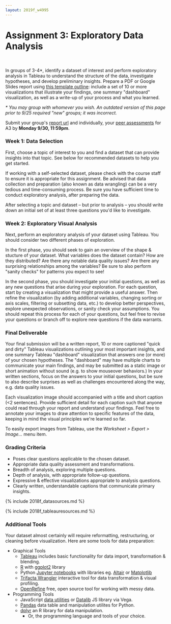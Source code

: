 ```yaml
---
layout: 2019f_w4995
---
```


# Assignment 3: Exploratory Data Analysis
<br>

In groups of 3-4*, identify a dataset of interest and perform exploratory analysis in Tableau to understand the structure of the data, investigate hypotheses, and develop preliminary insights. Prepare a PDF or Google Slides report using [this template outline](https://gist.github.com/agness/2809bd8e7b99b047091998f837736349): include a set of 10 or more visualizations that illustrate your findings, one summary "dashboard" visualization, as well as a write-up of your process and what you learned.

_* You may group with whomever you wish. An outdated version of this page prior to 9/25 required "new" groups; it was incorrect._

Submit your group's [report url](https://forms.gle/dRdgXgFfKX32Pc3x9) and individually, your [peer assessments](https://forms.gle/wpu3szk3HiNifrrX8) for A3 by **Monday 9/30, 11:59pm**.

### Week 1: Data Selection

First, choose a topic of interest to you and find a dataset that can provide insights into that topic. See below for recommended datasets to help you get started.

If working with a self-selected dataset, please check with the course staff to ensure it is appropriate for this assignment. Be advised that data collection and preparation (also known as data wrangling) can be a very tedious and time-consuming process. Be sure you have sufficient time to conduct exploratory analysis, after preparing the data.

After selecting a topic and dataset – but prior to analysis – you should write down an initial set of at least three questions you'd like to investigate.

### Week 2: Exploratory Visual Analysis

Next, perform an exploratory analysis of your dataset using Tableau. You should consider two different phases of exploration.

In the first phase, you should seek to gain an overview of the shape & stucture of your dataset. What variables does the dataset contain? How are they distributed? Are there any notable data quality issues? Are there any surprising relationships among the variables? Be sure to also perform "sanity checks" for patterns you expect to see!

In the second phase, you should investigate your initial questions, as well as any new questions that arise during your exploration. For each question, start by creating a visualization that might provide a useful answer. Then refine the visualization (by adding additional variables, changing sorting or axis scales, filtering or subsetting data, etc.) to develop better perspectives, explore unexpected observations, or sanity check your assumptions. You should repeat this process for each of your questions, but feel free to revise your questions or branch off to explore new questions if the data warrants.

### Final Deliverable

Your final submission will be a written report, 10 or more captioned "quick and dirty" Tableau visualizations outlining your most important insights, and one summary Tableau "dashboard" visualization that answers one (or more) of your chosen hypotheses. The "dashboard" may have multiple charts to communicate your main findings, and may be submitted as a static image or short animation without sound (e.g. to show mouseover behaviors.) In your written sections, focus on the answers to your initial questions, but be sure to also describe surprises as well as challenges encountered along the way, e.g. data quality issues.

Each visualization image should accompanied with a title and short caption (\<2 sentences). Provide sufficient detail for each caption such that anyone could read through your report and understand your findings. Feel free to annotate your images to draw attention to specific features of the data, keeping in mind the visual principles we're learned so far.

To easily export images from Tableau, use the *Worksheet > Export > Image...* menu item.

### Grading Criteria

* Poses clear questions applicable to the chosen dataset.
* Appropriate data quality assessment and transformations.
* Breadth of analysis, exploring multiple questions.
* Depth of analysis, with appropriate follow-up questions.
* Expressive & effective visualizations appropriate to analysis questions.
* Clearly written, understandable captions that communicate primary insights.

{% include 2018f_datasources.md %}

{% include 2018f_tableauresources.md %}

### Additional Tools

Your dataset almost certainly will require reformatting, restructuring, or cleaning before visualization. Here are some tools for data preparation:

* Graphical Tools
  * [Tableau](https://www.tableau.com/academic/students) includes basic functionality for data import, transformation & blending.
  * [R](https://www.r-project.org/) with [ggplot2](http://ggplot2.org/) library
  * Python [Jupyter notebooks](http://jupyter.org/) with libraries eg. [Altair](https://altair-viz.github.io/) or [Matplotlib](http://matplotlib.org/)
  * [Trifacta Wrangler](https://www.trifacta.com/start-wrangling/) interactive tool for data transformation & visual profiling.
  * [OpenRefine](http://openrefine.org/) free, open source tool for working with messy data.
* Programming Tools
  * JavaScript [data utilities](https://bocoup.com/work/learn-js-data) or [Datalib](https://github.com/vega/datalib) JS library via Vega.
  * [Pandas](http://pandas.pydata.org/) data table and manipulation utilites for Python.
  * [dplyr](https://cran.r-project.org/web/packages/dplyr/vignettes/introduction.html) an R library for data manipulation.
	* Or, the programming language and tools of your choice.
